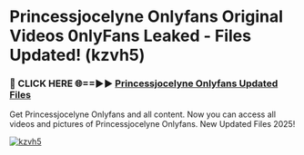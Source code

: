 # Princessjocelyne Onlyfans Original Videos 0nlyFans Leaked - Files Updated! (kzvh5)

<h3>🔴 CLICK HERE 🌐==►► <a href="https://tinyurl.com/ehrbuxhb" rel="nofollow">Princessjocelyne Onlyfans Updated Files</a></h3>

Get Princessjocelyne Onlyfans and all content. Now you can access all videos and pictures of Princessjocelyne Onlyfans. New Updated Files 2025!

[![kzvh5](https://i.imgur.com/lVYEuWS.gif)](https://tinyurl.com/ehrbuxhb)
